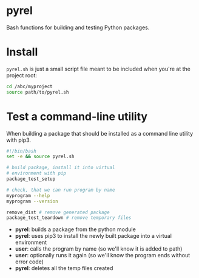 # pyrel

Bash functions for building and testing Python packages.

# Install

`pyrel.sh` is just a small script file meant to be included when you're at the project root:

```bash
cd /abc/myproject
source path/to/pyrel.sh
```

# Test a command-line utility

When building a package that should be installed as a command line utility with pip3.  


```bash
#!/bin/bash
set -e && source pyrel.sh

# build package, install it into virtual 
# environment with pip
package_test_setup

# check, that we can run program by name 
myprogram --help       
myprogram --version

remove_dist # remove generated package 
package_test_teardown # remove temporary files
```

- **pyrel**: builds a package from the python module
- **pyrel**: uses pip3 to install the newly built package into a virtual environment
- **user**: calls the program by name (so we'll know it is added to path)
- **user**: optionally runs it again (so we'll know the program ends without error code)
- **pyrel**: deletes all the temp files created
